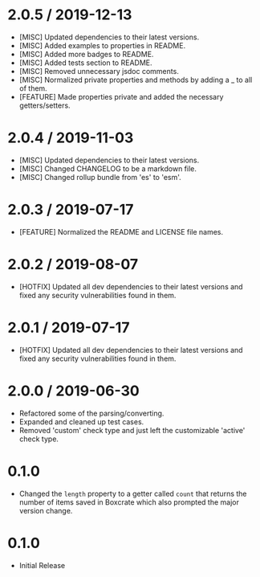 2.0.5 / 2019-12-13
==================
* [MISC] Updated dependencies to their latest versions.
* [MISC] Added examples to properties in README.
* [MISC] Added more badges to README.
* [MISC] Added tests section to README.
* [MISC] Removed unnecessary jsdoc comments.
* [MISC] Normalized private properties and methods by adding a _ to all of them.
* [FEATURE] Made properties private and added the necessary getters/setters.

2.0.4 / 2019-11-03
==================
* [MISC] Updated dependencies to their latest versions.
* [MISC] Changed CHANGELOG to be a markdown file.
* [MISC] Changed rollup bundle from 'es' to 'esm'.

2.0.3 / 2019-07-17
==================
* [FEATURE] Normalized the README and LICENSE file names.

2.0.2 / 2019-08-07
==================
* [HOTFIX] Updated all dev dependencies to their latest versions and fixed any security vulnerabilities found in them.

2.0.1 / 2019-07-17
==================
* [HOTFIX] Updated all dev dependencies to their latest versions and fixed any security vulnerabilities found in them.

2.0.0 / 2019-06-30
==================
* Refactored some of the parsing/converting.
* Expanded and cleaned up test cases.
* Removed 'custom' check type and just left the customizable 'active' check type.

0.1.0
==================
* Changed the `length` property to a getter called `count` that returns the number of items saved in Boxcrate which also prompted the major version change.

0.1.0
==================
* Initial Release